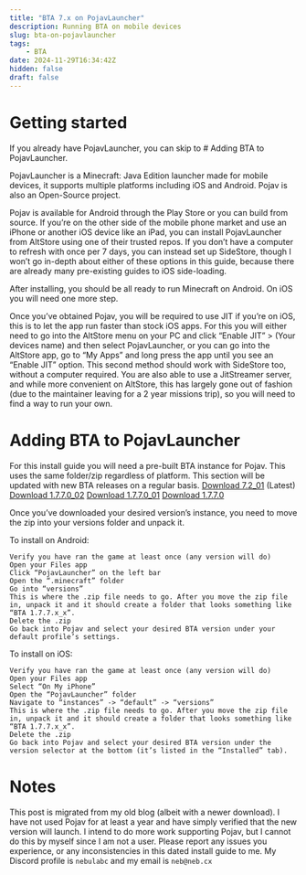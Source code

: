 ```yaml
---
title: "BTA 7.x on PojavLauncher"
description: Running BTA on mobile devices
slug: bta-on-pojavlauncher
tags:
    - BTA
date: 2024-11-29T16:34:42Z
hidden: false
draft: false
---
```


# Getting started

If you already have PojavLauncher, you can skip to # Adding BTA to PojavLauncher.

PojavLauncher is a Minecraft: Java Edition launcher made for mobile devices, it supports multiple platforms including iOS and Android. Pojav is also an Open-Source project.

Pojav is available for Android through the Play Store or you can build from source. If you’re on the other side of the mobile phone market and use an iPhone or another iOS device like an iPad, you can install PojavLauncher from AltStore using one of their trusted repos. If you don’t have a computer to refresh with once per 7 days, you can instead set up SideStore, though I won’t go in-depth about either of these options in this guide, because there are already many pre-existing guides to iOS side-loading.

After installing, you should be all ready to run Minecraft on Android. On iOS you will need one more step.

Once you’ve obtained Pojav, you will be required to use JIT if you’re on iOS, this is to let the app run faster than stock iOS apps. For this you will either need to go into the AltStore menu on your PC and click “Enable JIT” > (Your devices name) and then select PojavLauncher, or you can go into the AltStore app, go to “My Apps” and long press the app until you see an “Enable JIT” option. This second method should work with SideStore too, without a computer required.
You are also able to use a JitStreamer server, and while more convenient on AltStore, this has largely gone out of fashion (due to the maintainer leaving for a 2 year missions trip), so you will need to find a way to run your own.

# Adding BTA to PojavLauncher

For this install guide you will need a pre-built BTA instance for Pojav. This uses the same folder/zip regardless of platform.
This section will be updated with new BTA releases on a regular basis.
[Download 7.2_01](https://files.catbox.moe/wt9ycx.zip) (Latest)
[Download 1.7.7.0_02](https://files.catbox.moe/igo2ib.zip)
[Download 1.7.7.0_01](https://files.catbox.moe/hedzs5.zip)
[Download 1.7.7.0](https://files.catbox.moe/e0zu1a.zip)

Once you’ve downloaded your desired version’s instance, you need to move the zip into your versions folder and unpack it.

To install on Android:

    Verify you have ran the game at least once (any version will do)
    Open your Files app
    Click “PojavLauncher” on the left bar
    Open the “.minecraft” folder
    Go into “versions”
    This is where the .zip file needs to go. After you move the zip file in, unpack it and it should create a folder that looks something like “BTA 1.7.7.x_x”.
    Delete the .zip
    Go back into Pojav and select your desired BTA version under your default profile’s settings.

To install on iOS:

    Verify you have ran the game at least once (any version will do)
    Open your Files app
    Select “On My iPhone”
    Open the “PojavLauncher” folder
    Navigate to “instances” -> “default” -> “versions”
    This is where the .zip file needs to go. After you move the zip file in, unpack it and it should create a folder that looks something like “BTA 1.7.7.x_x”.
    Delete the .zip
    Go back into Pojav and select your desired BTA version under the version selector at the bottom (it’s listed in the “Installed” tab).

# Notes

This post is migrated from my old blog (albeit with a newer download). I have not used Pojav for at least a year and have simply verified that the new version will launch. I intend to do more work supporting Pojav, but I cannot do this by myself since I am not a user. Please report any issues you experience, or any inconsistencies in this dated install guide to me. My Discord profile is `nebulabc` and my email is `neb@neb.cx`

